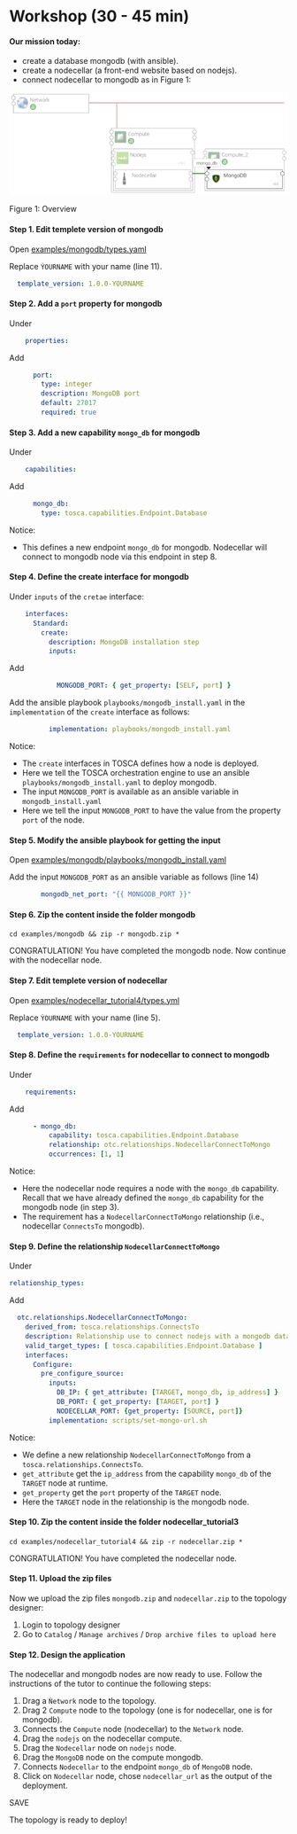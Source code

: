 # Workshop (30 - 45 min)

#### Our mission today:

* create a database mongodb (with ansible).
* create a nodecellar (a front-end website based on nodejs).
* connect nodecellar to mongodb as in Figure 1:

![](../images/nodecella_mongodb.png "workshop")

Figure 1: Overview

#### Step 1. Edit templete version of mongodb

Open [examples/mongodb/types.yaml](../examples/mongodb/types.yaml "Mongodb example")

Replace `ỲOURNAME` with your name (line 11).

```yaml
  template_version: 1.0.0-YOURNAME
```

#### Step 2. Add a `port` property for mongodb

Under

```yaml
    properties:
```

Add

```yaml
      port:
        type: integer
        description: MongoDB port
        default: 27017
        required: true
```

#### Step 3. Add a new capability `mongo_db` for mongodb

Under

```yaml
    capabilities:
```

Add

```yaml
      mongo_db:
        type: tosca.capabilities.Endpoint.Database
```

Notice:
* This defines a new endpoint `mongo_db` for mongodb. Nodecellar will connect to mongodb node via this endpoint in step 8.

#### Step 4. Define the create interface for mongodb

Under `inputs` of the `cretae` interface:

```yaml
    interfaces:
      Standard:
        create:
          description: MongoDB installation step
          inputs:
```

Add

```yaml
            MONGODB_PORT: { get_property: [SELF, port] }
```

Add the ansible playbook `playbooks/mongodb_install.yaml` in the `implementation` of the `create` interface as follows:

```yaml
          implementation: playbooks/mongodb_install.yaml
```

Notice:
* The `create` interfaces in TOSCA defines how a node is deployed.
* Here we tell the TOSCA orchestration engine to use an ansible `playbooks/mongodb_install.yaml` to deploy mongodb.
* The input `MONGODB_PORT` is available as an ansible variable in `mongodb_install.yaml` 
* Here we tell the input `MONGODB_PORT` to have the value from the property `port` of the node.

#### Step 5. Modify the ansible playbook for getting the input

Open [examples/mongodb/playbooks/mongodb_install.yaml](../examples/mongodb/playbooks/mongodb_install.yaml "Mongodb ansible playbook")

Add the input `MONGODB_PORT` as an ansible variable as follows (line 14)

```yaml
        mongodb_net_port: "{{ MONGODB_PORT }}"
```

#### Step 6. Zip the content inside the folder mongodb

```shell script
cd examples/mongodb && zip -r mongodb.zip *
```

CONGRATULATION! You have completed the mongodb node. Now continue with the nodecellar node.

#### Step 7. Edit templete version of nodecellar

Open [examples/nodecellar_tutorial4/types.yml](../examples/nodecellar_tutorial4/types.yml "Nodecellar example")

Replace `ỲOURNAME` with your name (line 5).

```yaml
  template_version: 1.0.0-YOURNAME
```

#### Step 8. Define the `requirements` for nodecellar to connect to mongodb

Under

```yaml
    requirements:
```

Add

```yaml
      - mongo_db:
          capability: tosca.capabilities.Endpoint.Database
          relationship: otc.relationships.NodecellarConnectToMongo
          occurrences: [1, 1]
```

Notice:
* Here the nodecellar node requires a node with the `mongo_db` capability. Recall that we have already defined the
`mongo_db` capability for the mongodb node (in step 3).
* The requirement has a `NodecellarConnectToMongo` relationship (i.e., nodecellar `ConnectsTo` mongodb).

#### Step 9. Define the relationship `NodecellarConnectToMongo`

Under

```yaml
relationship_types:
```

Add

```yaml
  otc.relationships.NodecellarConnectToMongo:
    derived_from: tosca.relationships.ConnectsTo
    description: Relationship use to connect nodejs with a mongodb databse
    valid_target_types: [ tosca.capabilities.Endpoint.Database ]
    interfaces:
      Configure:
        pre_configure_source:
          inputs:
            DB_IP: { get_attribute: [TARGET, mongo_db, ip_address] }
            DB_PORT: { get_property: [TARGET, port] }
            NODECELLAR_PORT: {get_property: [SOURCE, port]}
          implementation: scripts/set-mongo-url.sh
```

Notice:
* We define a new relationship `NodecellarConnectToMongo` from a `tosca.relationships.ConnectsTo`.
* `get_attribute` get the `ip_address` from the capability `mongo_db` of the `TARGET` node at runtime.
* `get_property` get the `port` property of the `TARGET` node.
* Here the `TARGET` node in the relationship is the mongodb node.

#### Step 10. Zip the content inside the folder nodecellar_tutorial3

```shell script
cd examples/nodecellar_tutorial4 && zip -r nodecellar.zip *
```

CONGRATULATION! You have completed the nodecellar node.

#### Step 11. Upload the zip files

Now we upload the zip files `mongodb.zip` and `nodecellar.zip` to the topology designer:

1. Login to topology designer
2. Go to `Catalog` / `Manage archives` / `Drop archive files to upload here`

#### Step 12. Design the application

The nodecellar and mongodb nodes are now ready to use. Follow the instructions of the tutor to continue the following 
steps:

1. Drag a `Ǹetwork` node to the topology.
2. Drag 2 `Compute` node to the topology (one is for nodecellar, one is for mongodb).
3. Connects the `Compute` node (nodecellar) to the `Network` node.
4. Drag the `nodejs` on the nodecellar compute.
5. Drag the `Nodecellar` node on `nodejs` node.
6. Drag the `MongoDB` node on the compute mongodb.
7. Connects `Nodecellar` to the endpoint `mongo_db` of `MongoDB` node.
8. Click on `Nodecellar` node, chose `nodecellar_url` as the output of the deployment.

SAVE

The topology is ready to deploy!